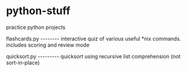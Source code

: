 python-stuff
============

practice python projects

flashcards.py -------- interactive quiz of various useful *nix commands. includes scoring and review mode

quicksort.py --------- quicksort using recursive list comprehension (not sort-in-place)
